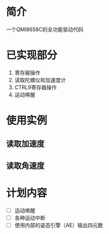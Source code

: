# 简介

一个QMI8658C的全功能驱动代码

# 已实现部分

1. 寄存器操作
2. 读取陀螺仪和加速度计
3. CTRL9寄存器操作
4. 运动唤醒

# 使用实例

## 读取加速度

## 读取角速度

# 计划内容

- [ ] 运动唤醒
- [ ] 各种运动中断
- [ ] 使用内部的姿态引擎（AE）输出四元数